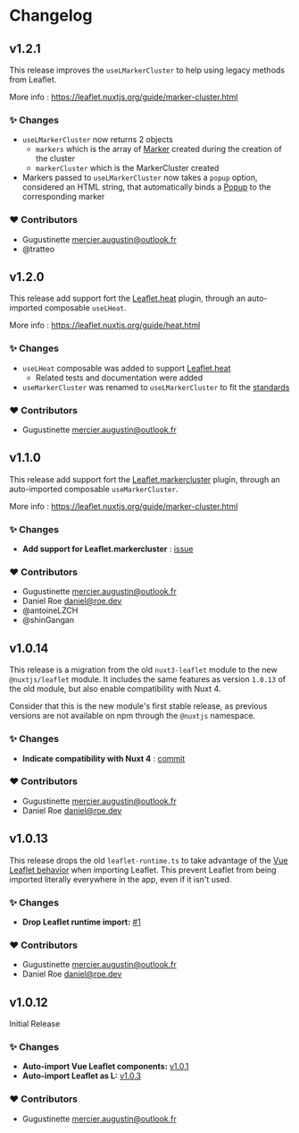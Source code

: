 # Changelog

## v1.2.1

This release improves the `useLMarkerCluster` to help using legacy methods from Leaflet.

More info : https://leaflet.nuxtjs.org/guide/marker-cluster.html

### ✨ Changes

- `useLMarkerCluster` now returns 2 objects
  - `markers` which is the array of [Marker](https://leafletjs.com/reference.html#marker) created during the creation of the cluster
  - `markerCluster` which is the MarkerCluster created
- Markers passed to `useLMarkerCluster` now takes a `popup` option, considered an HTML string, that automatically binds a [Popup](https://leafletjs.com/reference.html#popup) to the corresponding marker

### ❤️  Contributors

- Gugustinette  <mercier.augustin@outlook.fr>
- @tratteo

## v1.2.0

This release add support fort the [Leaflet.heat](https://github.com/Leaflet/Leaflet.heat) plugin, through an auto-imported composable `useLHeat`.

More info : https://leaflet.nuxtjs.org/guide/heat.html

### ✨ Changes

- `useLHeat` composable was added to support [Leaflet.heat](https://github.com/Leaflet/Leaflet.heat)
  - Related tests and documentation were added
- `useMarkerCluster` was renamed to `useLMarkerCluster` to fit the [standards](https://nuxt.com/docs/guide/going-further/modules#always-prefix-exposed-interfaces)

### ❤️  Contributors

- Gugustinette  <mercier.augustin@outlook.fr>

## v1.1.0

This release add support fort the [Leaflet.markercluster](https://github.com/Leaflet/Leaflet.markercluster) plugin, through an auto-imported composable `useMarkerCluster`.

More info : https://leaflet.nuxtjs.org/guide/marker-cluster.html

### ✨ Changes

- **Add support for Leaflet.markercluster** : [issue](https://github.com/nuxt-modules/leaflet/issues/15)

### ❤️  Contributors

- Gugustinette  <mercier.augustin@outlook.fr>
- Daniel Roe <daniel@roe.dev>
- @antoineLZCH
- @shinGangan

## v1.0.14

This release is a migration from the old `nuxt3-leaflet` module to the new `@nuxtjs/leaflet` module.
It includes the same features as version `1.0.13` of the old module, but also enable compatibility with Nuxt 4.

Consider that this is the new module's first stable release, as previous versions are not available on npm through the `@nuxtjs` namespace.

### ✨ Changes

- **Indicate compatibility with Nuxt 4** : [commit](https://github.com/nuxt-modules/leaflet/commit/00f81c18ff80341fdefecec0a0b56d067adbd524)

### ❤️  Contributors

- Gugustinette <mercier.augustin@outlook.fr>
- Daniel Roe <daniel@roe.dev>

## v1.0.13

This release drops the old `leaflet-runtime.ts` to take advantage of the [Vue Leaflet behavior](https://github.com/vue-leaflet/vue-leaflet/blob/db34dff79cc62bc6fa51357e953e9bcf55725c94/src/components/LMap.vue#L250-L256) when importing Leaflet.
This prevent Leaflet from being imported literally everywhere in the app, even if it isn't used.

### ✨ Changes

- **Drop Leaflet runtime import:** [#1](https://github.com/nuxt-modules/leaflet/issues/1)

### ❤️  Contributors

- Gugustinette <mercier.augustin@outlook.fr>
- Daniel Roe <daniel@roe.dev>

## v1.0.12

Initial Release

### ✨ Changes

  - **Auto-import Vue Leaflet components:** [v1.0.1](https://github.com/nuxt-modules/leaflet/commit/ae50d3ef634b4903878f3c2b81b0ba7a71795707#diff-9b09a2431586002325ecf88d666c07eedba4dbdec83acfa5890526aa2e18764c)
  - **Auto-import Leaflet as L:** [v1.0.3](https://github.com/nuxt-modules/leaflet/commit/67f25f8c8cf59e1c89711e7a938dd292d4e358df#diff-082d2c8211be1dd40cb6dc5a124074d5bb825b41568250ce265dfa4d3e0c601a)

### ❤️  Contributors

- Gugustinette <mercier.augustin@outlook.fr>
